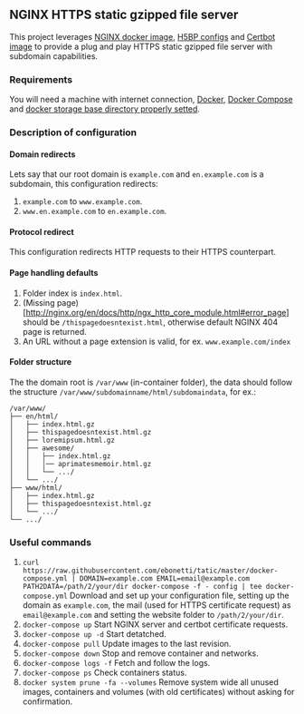 ## NGINX HTTPS static gzipped file server
This project leverages [NGINX docker image](https://hub.docker.com/_/nginx), [H5BP configs](https://github.com/h5bp/server-configs-nginx) and [Certbot image](https://hub.docker.com/r/certbot/certbot/) to provide a plug and play HTTPS static gzipped file server with subdomain capabilities.

### Requirements
You will need a machine with internet connection, [Docker](https://docs.docker.com/install/linux/docker-ce/ubuntu/#install-using-the-repository), [Docker Compose](https://docs.docker.com/compose/install/) and [docker storage base directory properly setted](https://forums.docker.com/t/how-do-i-change-the-docker-image-installation-directory/1169).

### Description of configuration
#### Domain redirects
Lets say that our root domain is `example.com` and `en.example.com` is a subdomain, this configuration redirects:
1. `example.com` to `www.example.com`.
2. `www.en.example.com` to `en.example.com`.

#### Protocol redirect
This configuration redirects HTTP requests to their HTTPS counterpart.

#### Page handling defaults
1. Folder index is `index.html`.
2. (Missing page)[http://nginx.org/en/docs/http/ngx_http_core_module.html#error_page] should be `/thispagedoesntexist.html`, otherwise default NGINX 404 page is returned.
3. An URL without a page extension is valid, for ex. `www.example.com/index`

#### Folder structure
The the domain root is `/var/www` (in-container folder), the data should follow the structure `/var/www/subdomainname/html/subdomaindata`, for ex.:
```
/var/www/
├── en/html/
│   ├── index.html.gz
│   ├── thispagedoesntexist.html.gz
│   ├── loremipsum.html.gz
│   ├── awesome/
│   │   ├── index.html.gz
│   │   │── aprimatesmemoir.html.gz
│   │   └── .../
│   └── .../
├── www/html/
│   ├── index.html.gz
│   ├── thispagedoesntexist.html.gz
│   └── .../
└── .../
```

### Useful commands
1. `curl https://raw.githubusercontent.com/ebonetti/tatic/master/docker-compose.yml | DOMAIN=example.com EMAIL=email@example.com PATH2DATA=/path/2/your/dir docker-compose -f - config | tee docker-compose.yml` Download and set up your configuration file, setting up the domain as `example.com`, the mail (used for HTTPS certificate request) as `email@example.com` and setting the website folder to `/path/2/your/dir`.
2. `docker-compose up` Start NGINX server and certbot certificate requests.
3. `docker-compose up -d` Start detatched.
4. `docker-compose pull` Update images to the last revision.
5. `docker-compose down` Stop and remove container and networks.
6. `docker-compose logs -f` Fetch and follow the logs.
7. `docker-compose ps` Check containers status.
8. `docker system prune -fa --volumes` Remove system wide all unused images, containers and volumes (with old certificates) without asking for confirmation.